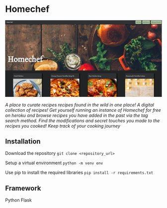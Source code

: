 # Homechef
![Logo](app/static/favicon.png)

*A place to curate recipes recipes found in the wild in one place! A digital collection of recipes! Get yourself running an instance of Homechef for free on heroku and browse recipes you have added in the past via the tag search method. Find the modifications and secret touches you made to the recipes you cooked! Keep track of your cooking journey*
 
## Installation
Download the repository
`git clone <repository_url>`

Setup a virtual environment
`python -m venv env`

Use pip to install the required libraries
`pip install -r requirements.txt`


## Framework
Python
Flask
